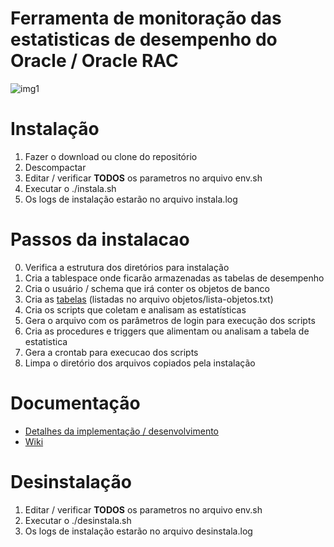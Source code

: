 Ferramenta de monitoração das estatisticas de desempenho do Oracle / Oracle RAC
===============================================================================

![img1](https://gitlab.almg.uucp/gti/gtec/oracle-estatisticas-servidor/raw/master/docs/estatisticas-workflow.png)


Instalação
===========
1. Fazer o download ou clone do repositório
2. Descompactar
3. Editar / verificar **TODOS** os parametros no arquivo env.sh
4. Executar o ./instala.sh
5. Os logs de instalação estarão no arquivo instala.log

Passos da instalacao
=====================
0. Verifica a estrutura dos diretórios para instalação
1. Cria a tablespace onde ficarão armazenadas as tabelas de desempenho
2. Cria o usuário / schema que irá conter os objetos de banco
3. Cria as [tabelas](https://gitlab.almg.uucp/gti/gtec/oracle-estatisticas-servidor/raw/master/docs/estatisticas-oracle-tabelas.png) (listadas no arquivo objetos/lista-objetos.txt)
4. Cria os scripts que coletam e analisam as estatísticas
5. Gera o arquivo com os parâmetros de login para execução dos scripts
6. Cria as procedures e triggers que alimentam ou analisam a tabela de estatistica
7. Gera a crontab para execucao dos scripts
8. Limpa o diretório dos arquivos copiados pela instalação

Documentação
============

* [Detalhes da implementação / desenvolvimento](https://gitlab.almg.uucp/gti/gtec/oracle-estatisticas-servidor/raw/master/docs/DBA%20Oracle%20Estatisticas.pdf)
* [Wiki](https://wiki.almg.gov.br/mediawiki/GTI/index.php5/Monitoramento_do_Oracle)


Desinstalação
=============
1. Editar / verificar **TODOS** os parametros no arquivo env.sh
4. Executar o ./desinstala.sh
5. Os logs de instalação estarão no arquivo desinstala.log